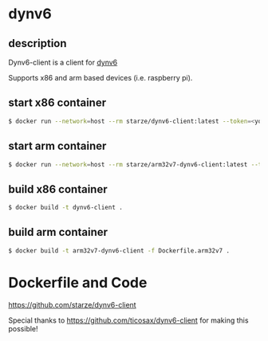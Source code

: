 # dynv6

## description
Dynv6-client is a client for [dynv6](https://dynv6.com/)

Supports x86 and arm based devices (i.e. raspberry pi).

## start x86 container
```bash
$ docker run --network=host --rm starze/dynv6-client:latest --token=<your-token> --interface=eth0 [--no-ipv4] [--no-ipv6] example.dynv6.net
```

## start arm container
```bash
$ docker run --network=host --rm starze/arm32v7-dynv6-client:latest --token=<your-token> --interface=eth0 [--no-ipv4] [--no-ipv6] example.dynv6.net
```

## build x86 container
```bash
$ docker build -t dynv6-client .
```

## build arm container
```bash
$ docker build -t arm32v7-dynv6-client -f Dockerfile.arm32v7 .
```

# Dockerfile and Code
https://github.com/starze/dynv6-client



Special thanks to https://github.com/ticosax/dynv6-client for making this possible!

